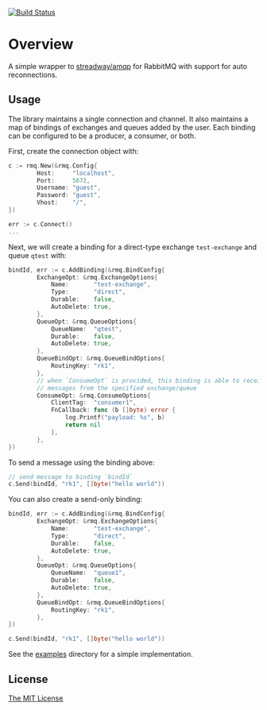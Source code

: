 [![Build Status](https://travis-ci.org/flowerinthenight/rmq.svg?branch=master)](https://travis-ci.org/flowerinthenight/rmq)

# Overview

A simple wrapper to [streadway/amqp](https://github.com/streadway/amqp) for RabbitMQ with support for auto reconnections.

## Usage

The library maintains a single connection and channel. It also maintains a map of bindings of exchanges and queues added by the user. Each binding can be configured to be a producer, a consumer, or both.

First, create the connection object with:


```go
c := rmq.New(&rmq.Config{
		Host:     "localhost",
		Port:     5672,
		Username: "guest",
		Password: "guest",
		Vhost:    "/",
})

err := c.Connect()
...
```

Next, we will create a binding for a direct-type exchange `test-exchange` and queue `qtest` with:

```go
bindId, err := c.AddBinding(&rmq.BindConfig{
		ExchangeOpt: &rmq.ExchangeOptions{
			Name:       "test-exchange",
			Type:       "direct",
			Durable:    false,
			AutoDelete: true,
		},
		QueueOpt: &rmq.QueueOptions{
			QueueName:  "qtest",
			Durable:    false,
			AutoDelete: true,
		},
		QueueBindOpt: &rmq.QueueBindOptions{
			RoutingKey: "rk1",
		},
		// when `ConsumeOpt` is provided, this binding is able to receive
		// messages from the specified exchange/queue
		ConsumeOpt: &rmq.ConsumeOptions{
			ClientTag:  "consumer1",
			FnCallback: func (b []byte) error {
				log.Printf("payload: %s", b)
				return nil
			},
		},
})
```

To send a message using the binding above:

```go
// send message to binding `bindId`
c.Send(bindId, "rk1", []byte("hello world"))
```

You can also create a send-only binding:

```go
bindId, err := c.AddBinding(&rmq.BindConfig{
		ExchangeOpt: &rmq.ExchangeOptions{
			Name:       "test-exchange",
			Type:       "direct",
			Durable:    false,
			AutoDelete: true,
		},
		QueueOpt: &rmq.QueueOptions{
			QueueName:  "queue1",
			Durable:    false,
			AutoDelete: true,
		},
		QueueBindOpt: &rmq.QueueBindOptions{
			RoutingKey: "rk1",
		},
})

c.Send(bindId, "rk1", []byte("hello world"))
```

See the [examples](./examples) directory for a simple implementation.

## License

[The MIT License](./LICENSE.md)
